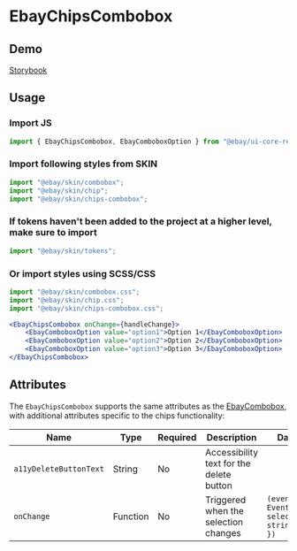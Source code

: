 # EbayChipsCombobox

## Demo

[Storybook](https://opensource.ebay.com/ebayui-core-react/main/?path=/story/form-ebay-chips-combobox--default)

## Usage

### Import JS

```jsx harmony
import { EbayChipsCombobox, EbayComboboxOption } from "@ebay/ui-core-react/ebay-chips-combobox";
```

### Import following styles from SKIN

```jsx harmony
import "@ebay/skin/combobox";
import "@ebay/skin/chip";
import "@ebay/skin/chips-combobox";
```

### If tokens haven't been added to the project at a higher level, make sure to import

```jsx harmony
import "@ebay/skin/tokens";
```

### Or import styles using SCSS/CSS

```jsx harmony
import "@ebay/skin/combobox.css";
import "@ebay/skin/chip.css";
import "@ebay/skin/chips-combobox.css";
```

```jsx harmony
<EbayChipsCombobox onChange={handleChange}>
    <EbayComboboxOption value="option1">Option 1</EbayComboboxOption>
    <EbayComboboxOption value="option2">Option 2</EbayComboboxOption>
    <EbayComboboxOption value="option3">Option 3</EbayComboboxOption>
</EbayChipsCombobox>
```

## Attributes

The `EbayChipsCombobox` supports the same attributes as the [EbayCombobox](../ebay-combobox/README.md), with additional attributes specific to the chips functionality:

| Name                   | Type     | Required | Description                              | Data                                     |
| ---------------------- | -------- | -------- | ---------------------------------------- | ---------------------------------------- |
| `a11yDeleteButtonText` | String   | No       | Accessibility text for the delete button |                                          |
| `onChange`             | Function | No       | Triggered when the selection changes     | `(event: Event, { selected: string[] })` |
